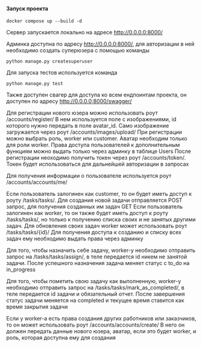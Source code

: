 #### Запуск проекта
```
docker compose up --build -d
```

Сервер запускается локально на адресе http://0.0.0.0:8000/

Админка доступна по адресу http://0.0.0.0:8000/, для авторизации в ней необходимо создать суперюзера с помощью команды
```
python manage.py createsuperuser
```

Для запуска тестов используется команда
```
python manage.py test
```

Также доступен свагер для доступа ко всем ендпоинтам проекта, он доступен по адресу http://0.0.0.0:8000/swagger/

Для регистрации нового юзера можно использовать роут /accounts/register/
В нем используется поле с изображениями, id которого нужно передать в поле avatar_id. Само изображение загружается через роут /accounts/images/upload/
При регистрации можно выбрать роль, worker или customer. Аватар необходим только для роли worker.
Права доступа пользователей к дополнительным функциям можно выдать только через админку в таблице Users
После регистрации неоходимо получить токен через роут /accounts/token/. Токен будет использоваться для дальнейшей авторизации в запросах

Для получения информации о пользователе используется роут /accounts/accounts/me/

Если пользователь залогинен как customer, то он будет иметь доступ к роуту /tasks/tasks/. Для создания новой задачи отправляется POST запрос, для получения созданных им задач GET
Если пользователь залогинен как worker, то он также будет иметь доступ к роуту /tasks/tasks/, но только к получению списка своих и не занятых другими задач.
Для обновления своих задач worker может использовать роут /tasks/tasks/{id}/
Для получения доступа к созданию и списку всех задач ему необходимо выдать права через админку

Для того, чтобы назначить себе задачу, worker-y необходимо отправить запрос на /tasks/tasks/assign/, в теле передается id никем не занятой задачи.
После успешного назначения задача меняет статус с to_do на in_progress

Для того, чтобы пометить свою задачу как выполненную, worker-y необходимо отправить запрос на /tasks/tasks/mark_as_completed/, в теле передается id задачи и обязательный отчет.
После завершения статус задачи меняется на completed и текущее время ставится как время закрытия задачи 

Если у worker-a есть права создания других работников или заказчиков, то он может использовать роут /accounts/accounts/create/
В него он должен передать данные нового юзера, аватар, если это будет worker, и роль, которая доступна ему для создания




